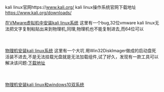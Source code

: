 kali linux官网https://www.kali.org/
kali linux操作系统官网下载地址 https://www.kali.org/downloads/

<div>
<a href='https://github.com/educationhacker/installkalilinux/blob/master/vmware.md'>在VMware虚拟机中安装kali linux系统</a> 
<a>这里有一个bug,32位vmware kali linux无法把文字复制粘贴出来到物理机,同理,物理机也不能复制进去,而64位可以</a>
</div>
<br><br><br>
<div>
<a href='https://github.com/educationhacker/installkalilinux/blob/master/pc.md'>物理机安装kali linux系统</a>  
<a>这里有一个大坑 用Win32DiskImager做成的启动盘死活装不进去,不是无法挂载光盘就是无法加载组件,试了好久，发现有一款工具可以解决该问题:<a href='https://raw.githubusercontent.com/educationhacker/installkalilinux/master/software/rufus.zip'>下载地址</a>  </a>
</div>
<br><br><br>
<div>
<a href='https://github.com/educationhacker/installkalilinux/blob/master/pcandkalilinux.md'>物理机安装kali linux和windows10双系统</a>  
</div>

